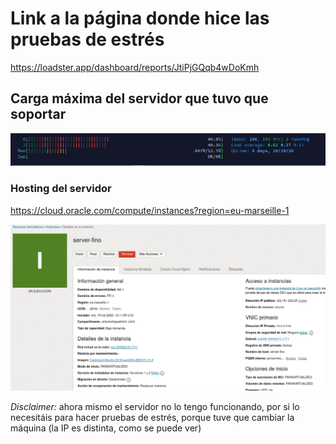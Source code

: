 # Link a la página donde hice las pruebas de estrés
https://loadster.app/dashboard/reports/JtiPjGQqb4wDoKmh
## Carga máxima del servidor que tuvo que soportar
![img.png](img.png)
### Hosting del servidor
https://cloud.oracle.com/compute/instances?region=eu-marseille-1

![img_1.png](img_1.png)

<i>Disclaimer: </i>ahora mismo el servidor no lo tengo funcionando, por si lo necesitáis para hacer pruebas de estrés,
porque tuve que cambiar la máquina (la IP es distinta, como se puede ver)
